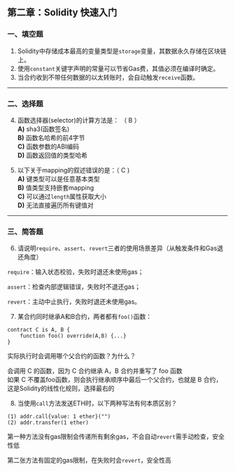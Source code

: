 ## 第二章：Solidity 快速入门

### 一、填空题

1. Solidity中存储成本最高的变量类型是`storage`变量，其数据永久存储在区块链上。  
2. 使用`constant`关键字声明的常量可以节省Gas费，其值必须在编译时确定。  
4. 当合约收到不带任何数据的以太转账时，会自动触发`receive`函数。  

---

### 二、选择题

4. 函数选择器(selector)的计算方法是： （ B ）    
   **A)** sha3(函数签名)  
   **B)** 函数名哈希的前4字节  
   **C)** 函数参数的ABI编码  
   **D)** 函数返回值的类型哈希  

5. 以下关于mapping的叙述错误的是：（  C )     
   **A)** 键类型可以是任意基本类型  
   **B)** 值类型支持嵌套mapping  
   **C)** 可以通过`length`属性获取大小  
   **D)** 无法直接遍历所有键值对  

---

### 三、简答题

6. 请说明`require`、`assert`、`revert`三者的使用场景差异（从触发条件和Gas退还角度）

`require`：输入状态校验，失败时退还未使用gas；

`assert`：检查内部逻辑错误，失败时不退还gas；

`revert`：主动中止执行，失败时退还未使用gas。

7. 某合约同时继承A和B合约，两者都有`foo()`函数：

```solidity
contract C is A, B {
    function foo() override(A,B) {...}
}
```

实际执行时会调用哪个父合约的函数？为什么？

会调用 C 的函数，因为 C 合约继承 A，B 合约并重写了 foo 函数     
如果 C 不覆盖foo函数，则会执行继承顺序中最后一个父合约，也就是 B 合约，这是Solidity的线性化规则，选择最右的


8. 当使用`call`方法发送ETH时，以下两种写法有何本质区别？

```solidity
(1) addr.call{value: 1 ether}("")
(2) addr.transfer(1 ether)
```

第一种方法没有gas限制会传递所有剩余gas，不会自动`revert`需手动检查，安全性低

第二张方法有固定的gas限制，在失败时会`revert`，安全性高
